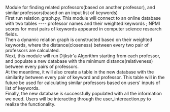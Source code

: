 Module for finding related professors(based on another professor), and similar professors(based on an input list of keywords)<br />
First run relation_graph.py. This module will connect to an online database with two tables ---- professor names and their weighted keywords ; NPMI scores for most pairs of keywords appeared in computer science research fields.<br />
Then a dynamic relation graph is constructed based on their weighted keywords, where the distance(closeness) between every two pair of professors are calculated.<br />
Next, this module will run Dijkstr'a Algorithm starting from each professor, and populate a new database with the minimum distance(relativeness) between every pairs of professors.<br />
At the meantime, it will also create a table in the new database with the similarity between every pair of keyword and professor. This table will in the future be used for calculating similar professors based on users' inputs of list of keywords.<br />
Finally, the new database is successfully populated with all the information we need. Users will be interacting through the user_intereaction.py to realize the functionality.

